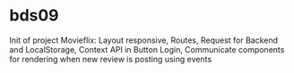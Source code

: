 # bds09

Init of project Movieflix: 
Layout responsive, Routes, Request for Backend and LocalStorage, Context API in Button Login, Communicate components for rendering when new review is posting using events
